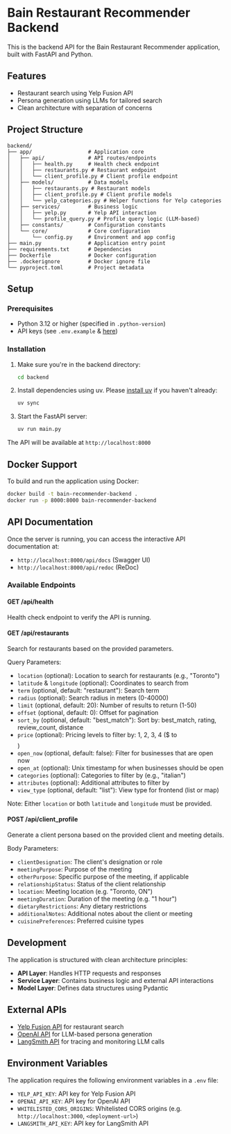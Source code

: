 # Bain Restaurant Recommender Backend

This is the backend API for the Bain Restaurant Recommender application, built with FastAPI and Python.

## Features

- Restaurant search using Yelp Fusion API
- Persona generation using LLMs for tailored search
- Clean architecture with separation of concerns

## Project Structure

```dir
backend/
├── app/                  # Application core
│   ├── api/              # API routes/endpoints
│   │   ├── health.py     # Health check endpoint
│   │   ├── restaurants.py # Restaurant endpoint
│   │   └── client_profile.py # Client profile endpoint
│   ├── models/           # Data models
│   │   ├── restaurants.py # Restaurant models
│   │   ├── client_profile.py # Client profile models
│   │   └── yelp_categories.py # Helper functions for Yelp categories
│   ├── services/         # Business logic
│   │   ├── yelp.py       # Yelp API interaction
│   │   └── profile_query.py # Profile query logic (LLM-based)
│   ├── constants/        # Configuration constants
│   └── core/             # Core configuration
│       └── config.py     # Environment and app config
├── main.py               # Application entry point
├── requirements.txt      # Dependencies
├── Dockerfile            # Docker configuration
├── .dockerignore         # Docker ignore file
└── pyproject.toml        # Project metadata
```

## Setup

### Prerequisites

- Python 3.12 or higher (specified in `.python-version`)
- API keys (see `.env.example` & [here](#environment-variables))

### Installation

1. Make sure you're in the backend directory:

   ```bash
   cd backend
   ```

2. Install dependencies using uv. Please [install uv](https://docs.astral.sh/uv/getting-started/installation/) if you haven't already:

   ```bash
   uv sync
   ```

3. Start the FastAPI server:

   ```bash
   uv run main.py
   ```

The API will be available at `http://localhost:8000`

## Docker Support

To build and run the application using Docker:

```bash
docker build -t bain-recommender-backend .
docker run -p 8000:8000 bain-recommender-backend
```

## API Documentation

Once the server is running, you can access the interactive API documentation at:

- `http://localhost:8000/api/docs` (Swagger UI)
- `http://localhost:8000/api/redoc` (ReDoc)

### Available Endpoints

#### GET /api/health

Health check endpoint to verify the API is running.

#### GET /api/restaurants

Search for restaurants based on the provided parameters.

Query Parameters:

- `location` (optional): Location to search for restaurants (e.g., "Toronto")
- `latitude` & `longitude` (optional): Coordinates to search from
- `term` (optional, default: "restaurant"): Search term
- `radius` (optional): Search radius in meters (0-40000)
- `limit` (optional, default: 20): Number of results to return (1-50)
- `offset` (optional, default: 0): Offset for pagination
- `sort_by` (optional, default: "best_match"): Sort by: best_match, rating, review_count, distance
- `price` (optional): Pricing levels to filter by: 1, 2, 3, 4 ($ to $$$$)
- `open_now` (optional, default: false): Filter for businesses that are open now
- `open_at` (optional): Unix timestamp for when businesses should be open
- `categories` (optional): Categories to filter by (e.g., "italian")
- `attributes` (optional): Additional attributes to filter by
- `view_type` (optional, default: "list"): View type for frontend (list or map)

Note: Either `location` or both `latitude` and `longitude` must be provided.

#### POST /api/client_profile

Generate a client persona based on the provided client and meeting details.

Body Parameters:

- `clientDesignation`: The client's designation or role
- `meetingPurpose`: Purpose of the meeting
- `otherPurpose`: Specific purpose of the meeting, if applicable
- `relationshipStatus`: Status of the client relationship
- `location`: Meeting location (e.g. "Toronto, ON")
- `meetingDuration`: Duration of the meeting (e.g. "1 hour")
- `dietaryRestrictions`: Any dietary restrictions
- `additionalNotes`: Additional notes about the client or meeting
- `cuisinePreferences`: Preferred cuisine types

## Development

The application is structured with clean architecture principles:

- **API Layer**: Handles HTTP requests and responses
- **Service Layer**: Contains business logic and external API interactions
- **Model Layer**: Defines data structures using Pydantic

## External APIs

- [Yelp Fusion API](https://www.yelp.com/developers/documentation/v3) for restaurant search
- [OpenAI API](https://platform.openai.com/docs/api-reference) for LLM-based persona generation
- [LangSmith API](https://smith.langchain.com/docs/api-reference/introduction) for tracing and monitoring LLM calls

## Environment Variables

The application requires the following environment variables in a `.env` file:

- `YELP_API_KEY`: API key for Yelp Fusion API
- `OPENAI_API_KEY`: API key for OpenAI API
- `WHITELISTED_CORS_ORIGINS`: Whitelisted CORS origins (e.g. `http://localhost:3000`, `<deployment-url>`)
- `LANGSMITH_API_KEY`: API key for LangSmith API
